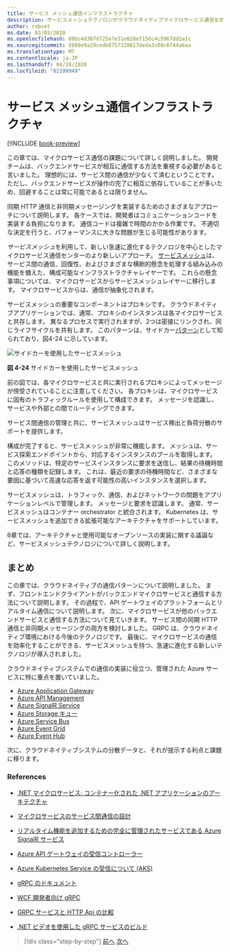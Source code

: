 ```yaml
---
title: サービス メッシュ通信インフラストラクチャ
description: サービスメッシュテクノロジがクラウドネイティブマイクロサービス通信を効率化するしくみについて説明します
author: robvet
ms.date: 03/03/2020
ms.openlocfilehash: 89bc4d307d725e7e31e020ef156c4c5967dd2a1c
ms.sourcegitcommit: 5988e9a29cedb8757320817deda3c08c6f44a6aa
ms.translationtype: MT
ms.contentlocale: ja-JP
ms.lasthandoff: 04/28/2020
ms.locfileid: "82199949"
---
```

# <a name="service-mesh-communication-infrastructure"></a>サービス メッシュ通信インフラストラクチャ

[!INCLUDE [book-preview](../../../includes/book-preview.md)]

この章では、マイクロサービス通信の課題について詳しく説明しました。 開発チームは、バックエンドサービスが相互に通信する方法を重視する必要があると言いました。 理想的には、サービス間の通信が少なくて済むということです。 ただし、バックエンドサービスが操作の完了に相互に依存していることが多いため、回避することは常に可能であるとは限りません。

同期 HTTP 通信と非同期メッセージングを実装するためのさまざまなアプローチについて説明します。 各ケースでは、開発者はコミュニケーションコードを実装する負担になります。 通信コードは複雑で時間のかかる作業です。 不適切な決定を行うと、パフォーマンスに大きな問題が生じる可能性があります。

*サービスメッシュ*を利用して、新しい急速に進化するテクノロジを中心としたマイクロサービス通信センターのより新しいアプローチ。 [サービスメッシュ](https://www.nginx.com/blog/what-is-a-service-mesh/)は、サービス間の通信、回復性、およびさまざまな横断的懸念を処理する組み込みの機能を備えた、構成可能なインフラストラクチャレイヤーです。 これらの懸念事項については、マイクロサービスからサービスメッシュレイヤーに移行します。 マイクロサービスからは、通信が抽象化されます。

サービスメッシュの重要なコンポーネントはプロキシです。 クラウドネイティブアプリケーションでは、通常、プロキシのインスタンスは各マイクロサービスと共存します。 異なるプロセスで実行されますが、2つは密接にリンクされ、同じライフサイクルを共有します。 このパターンは、サイドカー[パターン](https://docs.microsoft.com/azure/architecture/patterns/sidecar)として知られており、図4-24 に示しています。

![サイドカーを使用したサービスメッシュ](./media/service-mesh-with-side-car.png)

**図 4-24** サイドカーを使用したサービスメッシュ

前の図では、各マイクロサービスと共に実行されるプロキシによってメッセージが傍受されていることに注意してください。 各プロキシは、マイクロサービスに固有のトラフィックルールを使用して構成できます。 メッセージを認識し、サービスや外部との間でルーティングできます。

サービス間通信の管理と共に、サービスメッシュはサービス検出と負荷分散のサポートを提供します。

構成が完了すると、サービスメッシュが非常に機能します。 メッシュは、サービス探索エンドポイントから、対応するインスタンスのプールを取得します。 このメソッドは、特定のサービスインスタンスに要求を送信し、結果の待機時間と応答の種類を記録します。 これは、最近の要求の待機時間など、さまざまな要因に基づいて高速な応答を返す可能性の高いインスタンスを選択します。

サービスメッシュは、トラフィック、通信、およびネットワークの問題をアプリケーションレベルで管理します。 メッセージと要求を認識します。 通常、サービスメッシュはコンテナー orchestrator と統合されます。 Kubernetes は、サービスメッシュを追加できる拡張可能なアーキテクチャをサポートしています。

6章では、アーキテクチャと使用可能なオープンソースの実装に関する議論など、サービスメッシュテクノロジについて詳しく説明します。

## <a name="summary"></a>まとめ

この章では、クラウドネイティブの通信パターンについて説明しました。 まず、フロントエンドクライアントがバックエンドマイクロサービスと通信する方法について説明します。 その過程で、API ゲートウェイのプラットフォームとリアルタイム通信について説明します。 次に、マイクロサービスが他のバックエンドサービスと通信する方法について見ていきます。 サービス間の同期 HTTP 通信と非同期メッセージングの両方を検討しました。 GRPC は、クラウドネイティブ環境における今後のテクノロジです。 最後に、マイクロサービスの通信を効率化することができる、サービスメッシュを持つ、急速に進化する新しいテクノロジが導入されました。

クラウドネイティブシステムでの通信の実装に役立つ、管理された Azure サービスに特に重点を置いていました。

- [Azure Application Gateway](https://docs.microsoft.com/azure/application-gateway/overview)
- [Azure API Management](https://azure.microsoft.com/services/api-management/)
- [Azure SignalR Service](https://azure.microsoft.com/services/signalr-service/)
- [Azure Storage キュー](https://docs.microsoft.com/azure/storage/queues/storage-queues-introduction)
- [Azure Service Bus](https://docs.microsoft.com/azure/service-bus-messaging/service-bus-messaging-overview)
- [Azure Event Grid](https://docs.microsoft.com/azure/event-grid/overview)
- [Azure Event Hub](https://azure.microsoft.com/services/event-hubs/)

次に、クラウドネイティブシステムの分散データと、それが提示する利点と課題に移ります。

### <a name="references"></a>References

- [.NET マイクロサービス: コンテナー化された .NET アプリケーションのアーキテクチャ](https://dotnet.microsoft.com/download/thank-you/microservices-architecture-ebook)

- [マイクロサービスのサービス間通信の設計](https://docs.microsoft.com/azure/architecture/microservices/design/interservice-communication)

- [リアルタイム機能を追加するための完全に管理されたサービスである Azure SignalR サービス](https://azure.microsoft.com/blog/azure-signalr-service-a-fully-managed-service-to-add-real-time-functionality/)

- [Azure API ゲートウェイの受信コントローラー](https://azure.github.io/application-gateway-kubernetes-ingress/)

- [Azure Kubernetes Service の受信について (AKS)](https://vincentlauzon.com/2018/10/10/about-ingress-in-azure-kubernetes-service-aks/)

- [gRPC のドキュメント](https://grpc.io/docs/guides/)

- [WCF 開発者向け gRPC](https://docs.microsoft.com/dotnet/architecture/grpc-for-wcf-developers/)

- [GRPC サービスと HTTP Api の比較](https://docs.microsoft.com/aspnet/core/grpc/comparison?view=aspnetcore-3.0)

- [.NET ビデオを使用した gRPC サービスのビルド](https://channel9.msdn.com/Shows/The-Cloud-Native-Show/Building-Microservices-with-gRPC-and-NET)

>[!div class="step-by-step"]
>[前へ](grpc.md)
>[次へ](distributed-data.md)
